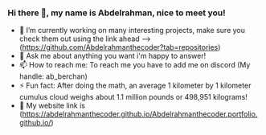 ### Hi there 👋, my name is Abdelrahman, nice to meet you!

- 🔭 I’m currently working on many interesting projects, make sure you check them out using the link ahead --> (https://github.com/Abdelrahmanthecoder?tab=repositories)
- 💬 Ask me about anything you want i'm happy to answer!
- 📫 How to reach me: To reach me you have to add me on discord (My handle: ab_berchan)
- ⚡ Fun fact: After doing the math, an average 1 kilometer by 1 kilometer cumulus cloud weighs about 1.1 million pounds or 498,951 kilograms!
- 🔗 My website link is (https://abdelrahmanthecoder.github.io/Abdelrahmanthecoder.portfolio.github.io/)
